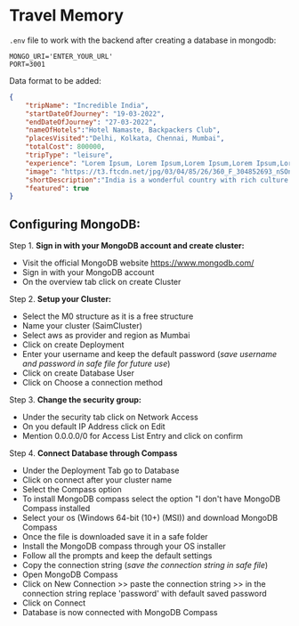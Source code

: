 # Travel Memory

`.env` file to work with the backend after creating a database in mongodb: 

```
MONGO_URI='ENTER_YOUR_URL'
PORT=3001
```

Data format to be added: 

```json
{
    "tripName": "Incredible India",
    "startDateOfJourney": "19-03-2022",
    "endDateOfJourney": "27-03-2022",
    "nameOfHotels":"Hotel Namaste, Backpackers Club",
    "placesVisited":"Delhi, Kolkata, Chennai, Mumbai",
    "totalCost": 800000,
    "tripType": "leisure",
    "experience": "Lorem Ipsum, Lorem Ipsum,Lorem Ipsum,Lorem Ipsum,Lorem Ipsum,Lorem Ipsum,Lorem Ipsum,Lorem Ipsum,Lorem Ipsum,Lorem Ipsum,Lorem Ipsum,Lorem Ipsum,Lorem Ipsum,Lorem Ipsum,Lorem Ipsum,Lorem Ipsum,Lorem Ipsum,Lorem Ipsum,Lorem Ipsum,Lorem Ipsum,Lorem Ipsum,Lorem Ipsum,Lorem Ipsum,Lorem Ipsum,Lorem Ipsum,Lorem Ipsum,Lorem Ipsum, ",
    "image": "https://t3.ftcdn.net/jpg/03/04/85/26/360_F_304852693_nSOn9KvUgafgvZ6wM0CNaULYUa7xXBkA.jpg",
    "shortDescription":"India is a wonderful country with rich culture and good people.",
    "featured": true
}
```

## Configuring MongoDB:

Step 1. **Sign in with your MongoDB account and create cluster:**
  - Visit the official MongoDB website https://www.mongodb.com/
 - Sign in with your MongoDB account
 - On the overview tab click on create Cluster
   

Step 2. **Setup your Cluster:**
 - Select the M0 structure as it is a free structure
 - Name your cluster (SaimCluster)
 - Select aws as provider and region as Mumbai
 - Click on create Deployment
 - Enter your username and keep the default password (*save username and password in safe file for future use*)
 - Click on create Database User
 - Click on Choose a connection method


Step 3. **Change the security group:**
 -  Under the security tab click on Network Access
 -  On you default IP Address click on Edit
 -  Mention 0.0.0.0/0 for Access List Entry and click on confirm
   

Step 4. **Connect Database through Compass**
 -  Under the Deployment Tab go to Database
 -  Click on connect after your cluster name
 -  Select the Compass option
 -  To install MongoDB compass select the option "I don't have MongoDB Compass installed
 -  Select your os (Windows 64-bit (10+) (MSI)) and download MongoDB Compass 
 -  Once the file is downloaded save it in a safe folder
 -  Install the MongoDB compass through your OS installer
 -  Follow all the prompts and keep the default settings
 -  Copy the connection string (*save the connection string in safe file*)
 -  Open MongoDB Compass
 -  Click on New Connection >> paste the connection string >> in the connection string replace 'password' with default saved password
 -  Click on Connect
 -  Database is now connected with MongoDB Compass








